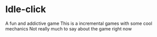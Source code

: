 # Idle-click
A fun and addictive game
This is a incremental games with some cool mechanics
Not really much to say about the game right now
